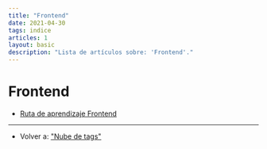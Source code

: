 ```yaml
---
title: "Frontend"
date: 2021-04-30
tags: indice
articles: 1
layout: basic
description: "Lista de artículos sobre: 'Frontend'."
---
```


# Frontend
- [Ruta de aprendizaje Frontend](../frontend/ruta-de-aprendizaje)

***

- Volver a: ["Nube de tags"](../index)
